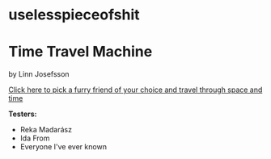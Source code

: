# uselesspieceofshit

<h1>Time Travel Machine</h1>
<p>by Linn Josefsson</p>

[Click here to pick a furry friend of your choice and travel through space and
time](https://adoring-cori-4e0432.netlify.app/)

<b><p>Testers:</p></b>

<ul>
  <li>Reka Madarász</li>
  <li>Ida From</li>
  <li>Everyone I've ever known</li>
</ul>
